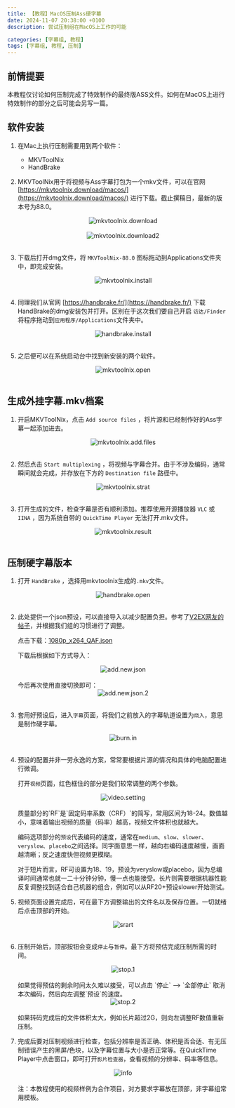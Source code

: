 ```yaml
---
title: 【教程】MacOS压制Ass硬字幕
date: 2024-11-07 20:38:00 +0100
description: 尝试压制组在MacOS上工作的可能

categories: [字幕组, 教程]
tags: [字幕组, 教程, 压制]
---
```

## 前情提要
   本教程仅讨论如何压制完成了特效制作的最终版ASS文件。如何在MacOS上进行特效制作的部分之后可能会另写一篇。

## 软件安装
1. 在Mac上执行压制需要用到两个软件：
    - MKVToolNix
    - HandBrake
    
2. MKVToolNix用于将视频与Ass字幕打包为一个mkv文件，可以在官网 [https://mkvtoolnix.download/macos/](https://mkvtoolnix.download/macos/) 进行下载。截止撰稿日，最新的版本号为88.0。
   
   <center><img src="/assets/img/post/2024-11-07-how-to-compress-final-video-in-mac/mkvtoolnix_download.png" alt= "mkvtoolnix.download"></center>
    <br/>
   <center><img src="/assets/img/post/2024-11-07-how-to-compress-final-video-in-mac/mkvtoolnix_download2.png" alt= "mkvtoolnix.download2"></center>
    <br/>
3. 下载后打开dmg文件，将 `MKVToolNix-88.0` 图标拖动到Applications文件夹中，即完成安装。
   
   <center><img src="/assets/img/post/2024-11-07-how-to-compress-final-video-in-mac/mkvtoolnix_install.png" alt= "mkvtoolnix.install"></center>
   <br/>
4. 同理我们从官网 [https://handbrake.fr/](https://handbrake.fr/) 下载HandBrake的dmg安装包并打开。区别在于这次我们要自己开启 `访达/Finder` 将程序拖动到`应用程序/Applications`文件夹中。
   
   <center><img src="/assets/img/post/2024-11-07-how-to-compress-final-video-in-mac/handbrake_install.png" alt= "handbrake.install"></center>
   <br/>
   
5. 之后便可以在系统启动台中找到新安装的两个软件。
   
   <center><img src="/assets/img/post/2024-11-07-how-to-compress-final-video-in-mac/mkvtoolnix_open.png" alt= "mkvtoolnix.open"></center>
   <br/>

## 生成外挂字幕.mkv档案

1. 开启MKVToolNix，点击 `Add source files` ，将片源和已经制作好的Ass字幕一起添加进去。
   
   <center><img src="/assets/img/post/2024-11-07-how-to-compress-final-video-in-mac/mkvtoolnix_add_files.png" alt= "mkvtoolnix.add.files"></center>
   <br/>
2. 然后点击 `Start multiplexing` ，将视频与字幕合并。由于不涉及编码，通常瞬间就会完成，并存放在下方的 `Destination file` 路径中。
   
   <center><img src="/assets/img/post/2024-11-07-how-to-compress-final-video-in-mac/mkvtoolnix_start.png" alt= "mkvtoolnix.strat"></center>
   <br/>
3. 打开生成的文件，检查字幕是否有顺利添加。推荐使用开源播放器 `VLC` 或 `IINA` ，因为系统自带的 `QuickTime Player` 无法打开.mkv文件。
   
   <center><img src="/assets/img/post/2024-11-07-how-to-compress-final-video-in-mac/mkvtoolnix_result.png" alt= "mkvtoolnix.result"></center>
   <br/>

## 压制硬字幕版本

1. 打开 `HandBrake` ，选择用mkvtoolnix生成的`.mkv`文件。
   
    <center><img src="/assets/img/post/2024-11-07-how-to-compress-final-video-in-mac/handbrake_open.png" alt= "handbrake.open"></center>
   <br/>
2. 此处提供一个json预设，可以直接导入以减少配置负担。参考了[V2EX网友的帖子](https://fast.v2ex.com/t/1060444)，并根据我们组的习惯进行了调整。
   
   点击下载：[1080p_x264_QAF.json](https://github.com/callmexin2024/callmexin2024.github.io/blob/master/downloads/1080p_x264_QAF.json)
   <br/>

   下载后根据如下方式导入：

    <center><img src="/assets/img/post/2024-11-07-how-to-compress-final-video-in-mac/add_new_json.png" alt= "add.new.json"></center>
   <br/>
   今后再次使用直接切换即可：

   <center><img src="/assets/img/post/2024-11-07-how-to-compress-final-video-in-mac/add_new_json_2.png" alt= "add.new.json.2"></center>
   <br/>
3. 套用好预设后，进入`字幕`页面，将我们之前放入的字幕轨道设置为`烧入`，意思是制作硬字幕。
   
   <center><img src="/assets/img/post/2024-11-07-how-to-compress-final-video-in-mac/burn_in_1.png" alt= "burn.in"></center>
   <br/>
4. 预设的配置并非一劳永逸的方案，常常要根据片源的情况和具体的电脑配置进行微调。
   
   打开`视频`页面，红色框住的部分是我们较常调整的两个参数。

   <center><img src="/assets/img/post/2024-11-07-how-to-compress-final-video-in-mac/video_setting.png" alt= "video.setting"></center>
   <br/>
   质量部分的`RF`是`固定码率系数（CRF）`的简写，常用区间为18-24。数值越小，意味着输出视频的质量（码率）越高，视频文件体积也就越大。

   编码选项部分的`预设`代表编码的速度，通常在`medium`、`slow`、`slower`、`veryslow`、`placebo`之间选择。同字面意思一样，越向右编码速度越慢，画面越清晰；反之速度快但视频更模糊。

   对于短片而言，RF可设置为18、19，预设为veryslow或placebo，因为总编译时间通常也就一二十分钟分钟，慢一点也能接受。长片则需要根据机器性能反复调整找到适合自己机器的组合，例如可以从RF20+预设slower开始测试。
   <br>
5. 视频页面设置完成后，可在最下方调整输出的文件名以及保存位置。一切就绪后点击顶部的开始。
   
   <center><img src="/assets/img/post/2024-11-07-how-to-compress-final-video-in-mac/start.png" alt= "srart"></center>
   <br/>
6. 压制开始后，顶部按钮会变成`停止`与`暂停`。最下方将预估完成压制所需的时间。
   
   <center><img src="/assets/img/post/2024-11-07-how-to-compress-final-video-in-mac/stop_1.png" alt= "stop.1"></center>
   <br/>
   如果觉得预估的剩余时间太久难以接受，可以点击 `停止` --> `全部停止` 取消本次编码，然后向左调整`预设`的速度。

   <center><img src="/assets/img/post/2024-11-07-how-to-compress-final-video-in-mac/stop_2.png" alt= "stop.2"></center>
   <br/>
   如果转码完成后的文件体积太大，例如长片超过2G，则向左调整RF数值重新压制。
   <br>
7. 完成后要对压制视频进行检查，包括分辨率是否正确、体积是否合适、有无压制错误产生的黑屏/色块，以及字幕位置与大小是否正常等。在QuickTime Player中点击窗口，即可打开`影片检查器`，查看视频的分辨率、码率等信息。
   
   <center><img src="/assets/img/post/2024-11-07-how-to-compress-final-video-in-mac/info.png" alt= "info"></center>
   <br/>
   注：本教程使用的视频样例为合作项目，对方要求字幕放在顶部，非字幕组常用模板。

